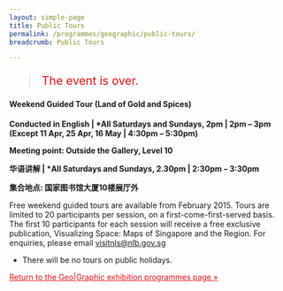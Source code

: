```yaml
---
layout: simple-page
title: Public Tours
permalink: /programmes/geographic/public-tours/
breadcrumb: Public Tours

---
```


<blockquote style="color: #E21216; font-size: 150%;">The event is over.</blockquote>

#### Weekend Guided Tour (Land of Gold and Spices)

__Conducted in English &#124; *All Saturdays and Sundays, 2pm &#124; 2pm – 3pm (Except 11 Apr, 25 Apr, 16 May &#124; 4:30pm – 5:30pm)__

__Meeting point: Outside the Gallery, Level 10__

__华语讲解 &#124; *All Saturdays and Sundays, 2.30pm &#124; 2:30pm – 3:30pm__

__集合地点: 国家图书馆大厦10楼展厅外__

Free weekend guided tours are available from February 2015. Tours are limited to 20 participants per session, on a first-come-first-served basis. The first 10 participants for each session will receive a free exclusive publication, Visualizing Space: Maps of Singapore and the Region. For enquiries, please email visitnls@nlb.gov.sg

* There will be no tours on public holidays.

<a href="/exhibitions/past-exhibitions/geographic/programmes/" style="color:#E21216;">Return to the Geo&#124;Graphic exhibition programmes page &#187;</a>
